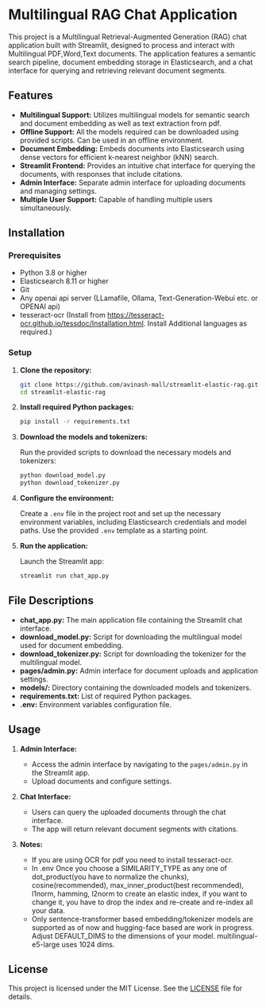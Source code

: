 # Multilingual RAG Chat Application

This project is a Multilingual Retrieval-Augmented Generation (RAG) chat application built with Streamlit, designed to process and interact with Multilingual PDF,Word,Text documents. The application features a semantic search pipeline, document embedding storage in Elasticsearch, and a chat interface for querying and retrieving relevant document segments.

## Features

- **Multilingual Support:** Utilizes multilingual models for semantic search and document embedding as well as text extraction from pdf.
- **Offline Support:** All the models required can be downloaded using provided scripts. Can be used in an offline environment.
- **Document Embedding:** Embeds documents into Elasticsearch using dense vectors for efficient k-nearest neighbor (kNN) search.
- **Streamlit Frontend:** Provides an intuitive chat interface for querying the documents, with responses that include citations.
- **Admin Interface:** Separate admin interface for uploading documents and managing settings.
- **Multiple User Support:** Capable of handling multiple users simultaneously.

## Installation

### Prerequisites

- Python 3.8 or higher
- Elasticsearch 8.11 or higher
- Git
- Any openai api server (LLamafile, Ollama, Text-Generation-Webui etc. or OPENAI api)
- tesseract-ocr (Install from https://tesseract-ocr.github.io/tessdoc/Installation.html. Install Additional languages as required.)

### Setup

1. **Clone the repository:**

   ```bash
   git clone https://github.com/avinash-mall/streamlit-elastic-rag.git
   cd streamlit-elastic-rag
   ```

2. **Install required Python packages:**

   ```bash
   pip install -r requirements.txt
   ```

3. **Download the models and tokenizers:**

   Run the provided scripts to download the necessary models and tokenizers:

   ```bash
   python download_model.py
   python download_tokenizer.py
   ```

4. **Configure the environment:**

   Create a `.env` file in the project root and set up the necessary environment variables, including Elasticsearch credentials and model paths. Use the provided `.env` template as a starting point.

5. **Run the application:**

   Launch the Streamlit app:

   ```bash
   streamlit run chat_app.py
   ```

## File Descriptions

- **chat_app.py:** The main application file containing the Streamlit chat interface.
- **download_model.py:** Script for downloading the multilingual model used for document embedding.
- **download_tokenizer.py:** Script for downloading the tokenizer for the multilingual model.
- **pages/admin.py:** Admin interface for document uploads and application settings.
- **models/:** Directory containing the downloaded models and tokenizers.
- **requirements.txt:** List of required Python packages.
- **.env:** Environment variables configuration file.

## Usage

1. **Admin Interface:**
   - Access the admin interface by navigating to the `pages/admin.py` in the Streamlit app.
   - Upload documents and configure settings.

2. **Chat Interface:**
   - Users can query the uploaded documents through the chat interface.
   - The app will return relevant document segments with citations.

3. **Notes:**
   - If you are using OCR for pdf you need to install tesseract-ocr.
   - In .env Once you choose a SIMILARITY_TYPE as any one of dot_product(you have to normalize the chunks), cosine(recommended), max_inner_product(best recommended), l1norm, hamming, l2norm to create an elastic index, if you want to change it, you have to drop the index and re-create and re-index all your data.
   - Only sentence-transformer based embedding/tokenizer models are supported as of now and hugging-face based are work in progress. Adjust DEFAULT_DIMS to the dimensions of your model. multilingual-e5-large uses 1024 dims.

## License

This project is licensed under the MIT License. See the [LICENSE](LICENSE) file for details.

